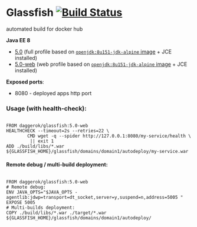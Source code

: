 # Glassfish [![Build Status](https://travis-ci.org/daggerok/glassfish.svg?branch=master)](https://travis-ci.org/daggerok/glassfish)
automated build for docker hub

**Java EE 8**

- [5.0](https://github.com/daggerok/glassfish/blob/5.0/Dockerfile) (full profile based on [`openjdk:8u151-jdk-alpine` image](https://hub.docker.com/_/openjdk/) + JCE installed)
- [5.0-web](https://github.com/daggerok/glassfish/blob/5.0-web/Dockerfile) (web profile based on [`openjdk:8u151-jdk-alpine` image](https://hub.docker.com/_/openjdk/) + JCE installed)

**Exposed ports**:

- 8080 - deployed apps http port

### Usage (with health-check):

```

FROM daggerok/glassfish:5.0-web
HEALTHCHECK --timeout=2s --retries=22 \
        CMD wget -q --spider http://127.0.0.1:8080/my-service/health \
         || exit 1
ADD ./build/libs/*.war ${GLASSFISH_HOME}/glassfish/domains/domain1/autodeploy/my-service.war

```

#### Remote debug / multi-build deployment:

```

FROM daggerok/glassfish:5.0-web
# Remote debug:
ENV JAVA_OPTS="$JAVA_OPTS -agentlib:jdwp=transport=dt_socket,server=y,suspend=n,address=5005 "
EXPOSE 5005
# Multi-builds deployment:
COPY ./build/libs/*.war ./target/*.war ${GLASSFISH_HOME}/glassfish/domains/domain1/autodeploy/

```
